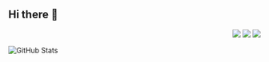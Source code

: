 ## Hi there 👋

<p align="right">
  <a href="mailto:chiatzenw@outlook.com"><img src="https://img.icons8.com/ios-glyphs/30/000000/new-post.png"/></a>
  <a href="https://linkedin.com/in/chiatzen-wang"><img src="https://img.icons8.com/ios-glyphs/30/0A66C2/linkedin.png"/></a>
  <a href="https:/chiatzenw.me"><img src="https://img.icons8.com/ios-glyphs/30/000000/domain.png"/></a>
</p>


![GitHub Stats](https://github-readme-stats.vercel.app/api?username=chiatzenw-cur&theme=onedark&show_icons=true&hide_border=true&count_private=true)
<!--
**chiatzenw-cur/chiatzenw-cur** is a ✨ _special_ ✨ repository because its `README.md` (this file) appears on your GitHub profile.

Here are some ideas to get you started:

- 🔭 I’m currently working on ...
- 🌱 I’m currently learning ...
- 👯 I’m looking to collaborate on ...
- 🤔 I’m looking for help with ...
- 💬 Ask me about ...
- 📫 How to reach me: ...
- 😄 Pronouns: ...
- ⚡ Fun fact: ...
-->
